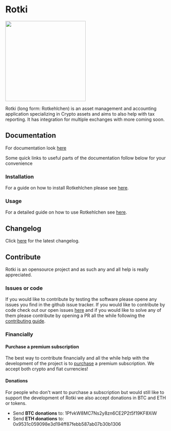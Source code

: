 # Rotki

<img src="https://raw.githubusercontent.com/rotkehlchenio/rotkehlchen/master/ui/images/rotkehlchen_no_text.png" width="250">

Rotki (long form: Rotkehlchen) is an asset management and accounting application specializing in Crypto assets and aims to also help with tax reporting. It has integration for multiple exchanges with more coming soon.

## Documentation

For documentation look [here](https://rotkehlchen.readthedocs.io/en/latest/)

Some quick links to useful parts of the documentation follow below for your convenience

### Installation

For a guide on how to install Rotkehlchen please see [here](https://rotkehlchen.readthedocs.io/en/latest/installation_guide.html#introduction).


### Usage

For a detailed guide on how to use Rotkehlchen see [here](https://rotkehlchen.readthedocs.io/en/latest/usage_guide.html).

## Changelog

Click [here](https://rotkehlchen.readthedocs.io/en/latest/changelog.html) for the latest changelog.

## Contribute

Rotki is an opensource project and as such any and all help is really appreciated.

### Issues or code

If you would like to contribute by testing the software please opene any issues you find in the github issue tracker. If you would like to contribute by code check out our open issues [here](https://github.com/rotkehlchenio/rotkehlchen/issues) and if you would like to solve any of them please contribute by opening a PR all the while following the [contributing guide](https://rotkehlchen.readthedocs.io/en/latest/contribute.html).

### Financially


#### Purchase a premium subscription

The best way to contribute financially and all the while help with the development of the project is to [purchase](https://rotkehlchen.io/products/) a premium subscription. We accept both crypto and fiat currencies!

#### Donations

For people who don't want to purchase a subscription but would still like to support the development of Rotki we also accept donations in BTC and ETH or tokens.

 - Send **BTC donations** to: 1PfvkW8MC7Ns2y8zn6CE2P2t5f19KF8XiW
 - Send **ETH donations** to: 0x9531c059098e3d194ff87febb587ab07b30b1306
